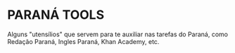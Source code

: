 # PARANÁ TOOLS
Alguns "utensílios" que servem para te auxiliar nas tarefas do Paraná, como Redação Paraná, Ingles Paraná, Khan Academy, etc.
